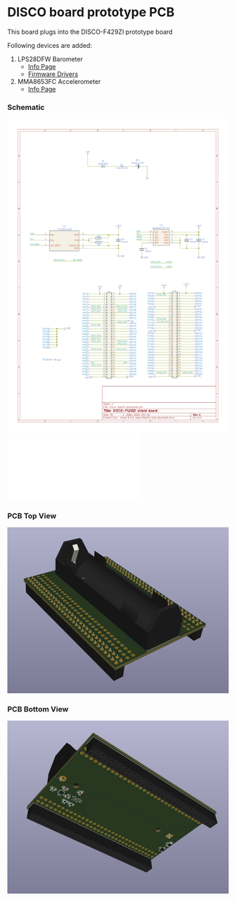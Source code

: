 # DISCO board prototype PCB

This board plugs into the DISCO-F429ZI prototype board

Following devices are added:
1. LPS28DFW Barometer 
    - [Info Page](https://www.st.com/en/mems-and-sensors/lps28dfw.html#documentation)
    - [Firmware Drivers](https://github.com/STMicroelectronics/STMems_Standard_C_drivers)
2. MMA8653FC Accelerometer
    - [Info Page](https://www.nxp.com/products/sensors/accelerometers/2g-4g-8g-low-g-10-bit-digital-accelerometer:MMA8653FC)

### Schematic
![Schematic](/disco-board-pcb/disco-board-pcb.png)
![Schematic PDF](/disco-board-pcb/disco-board-pcb.pdf)

### PCB Top View
![Top view](/disco-board-pcb/top-view.png)

### PCB Bottom View
![Bottom view](/disco-board-pcb/bottom-view.png)

